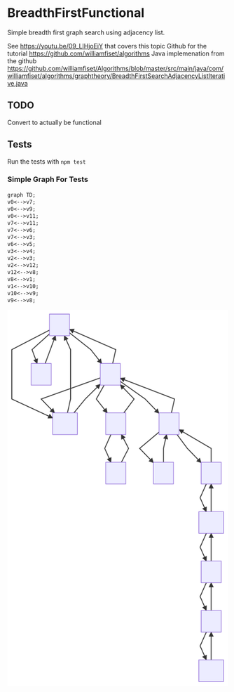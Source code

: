 # BreadthFirstFunctional
Simple breadth first graph search using adjacency list.

See https://youtu.be/09_LlHjoEiY that covers this topic
Github for the tutorial https://github.com/williamfiset/algorithms
Java implemenation from the github https://github.com/williamfiset/Algorithms/blob/master/src/main/java/com/williamfiset/algorithms/graphtheory/BreadthFirstSearchAdjacencyListIterative.java
## TODO

Convert to actually be functional

## Tests

Run the tests with `npm test`

### Simple Graph For Tests


```mermaid
graph TD;
v0<-->v7;
v0<-->v9;
v0<-->v11;
v7<-->v11;
v7<-->v6;
v7<-->v3;
v6<-->v5;
v3<-->v4;
v2<-->v3;
v2<-->v12;
v12<-->v8;
v8<-->v1;
v1<-->v10;
v10<-->v9;
v9<-->v8;
```

![](https://github.com/derekjwilliams/BreadthFirstFunctional/blob/main/BreadthFirstModerateDiagram.svg)
